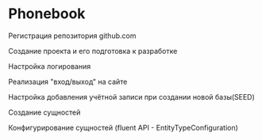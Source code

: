 # Phonebook

Регистрация репозитория github.com

Создание проекта и его подготовка к разработке

Настройка логирования

Реализация "вход/выход" на сайте

Настройка добавления учётной записи при создании новой базы(SEED)

Создание сущностей 

Конфигурирование сущностей (fluent API - EntityTypeConfiguration)


